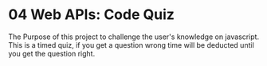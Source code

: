 # 04 Web APIs: Code Quiz

 The Purpose of this project to challenge the user's knowledge on javascript. This is a timed quiz, if you get a question wrong time will be deducted until you get the question right.

 